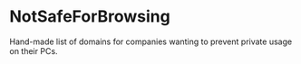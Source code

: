 # NotSafeForBrowsing
Hand-made list of domains for companies wanting to prevent private usage on their PCs.
